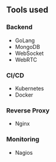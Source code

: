 ## Tools used

### Backend

- GoLang
- MongoDB
- WebSocket
- WebRTC

### CI/CD

- Kubernetes
- Docker

### Reverse Proxy

- Nginx

### Monitoring

- Nagios
